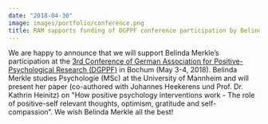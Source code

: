 ```yaml
---
date: "2018-04-30"
image: images/portfolio/conference.png
title: RAM supports funding of DGPPF conference participation by Belinda Merkle
---
```


We are happy to announce that we will support Belinda Merkle’s participation at the [3rd Conference of German Association for Positive-Psychological Research (DGPPF)](http://dgppf.de/wp-content/uploads/2018/04/Programmheft_A5.pdf) in Bochum (May 3-4, 2018). Belinda Merkle studies Psychologie (MSc) at the University of Mannheim and will present her paper (co-authored with Johannes Heekerens und Prof. Dr. Kathrin Heinitz) on "How positive psychology interventions work - The role of positive-self relevant thoughts, optimism, gratitude and self-compassion”. We wish Belinda Merkle all the best!
